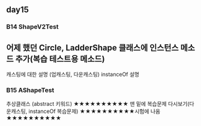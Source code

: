 ## day15


### B14 ShapeV2Test
어제 했던 Circle, LadderShape 클래스에 인스턴스 메소드 추가(복습 테스트용 메소드)
---
캐스팅에 대한 설명 (업캐스팅, 다운캐스팅)
instanceOf 설명

### B15 AShapeTest
추상클래스 (abstract 키워드) ★★★★★★★★★★
맨 밑에 복습문제 다시보기(다운캐스팅, instanceOf 복습문제) ★★★★★★★★★★시험에 나옴★★★★★★★★★★
